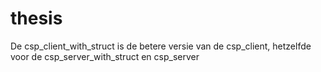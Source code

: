 # thesis
De csp_client_with_struct is de betere versie van de csp_client, hetzelfde voor de csp_server_with_struct en csp_server

